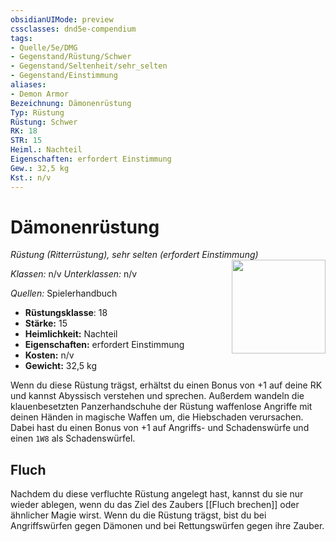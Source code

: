 ```yaml
---
obsidianUIMode: preview
cssclasses: dnd5e-compendium
tags:
- Quelle/5e/DMG
- Gegenstand/Rüstung/Schwer
- Gegenstand/Seltenheit/sehr_selten
- Gegenstand/Einstimmung
aliases:
- Demon Armor
Bezeichnung: Dämonenrüstung
Typ: Rüstung
Rüstung: Schwer
RK: 18
STR: 15
Heiml.: Nachteil
Eigenschaften: erfordert Einstimmung
Gew.: 32,5 kg
Kst.: n/v
---
```

# Dämonenrüstung
*Rüstung (Ritterrüstung), sehr selten (erfordert Einstimmung)*  
<img src="Gegenstände/Dämonenrüstung.webp" align="right" width="150">

_Klassen:_ n/v 
_Unterklassen:_  n/v

_Quellen:_ Spielerhandbuch

- **Rüstungsklasse**: 18
- **Stärke:** 15
- **Heimlichkeit:** Nachteil
- **Eigenschaften:** erfordert Einstimmung
- **Kosten:** n/v
- **Gewicht:** 32,5 kg

Wenn du diese Rüstung trägst, erhältst du einen Bonus von +1 auf deine RK und kannst Abyssisch verstehen und sprechen. Außerdem wandeln die klauenbesetzten Panzerhandschuhe der Rüstung waffenlose Angriffe mit deinen Händen in magische Waffen um, die Hiebschaden verursachen. Dabei hast du einen Bonus von +1 auf Angriffs- und Schadenswürfe und einen `1W8` als Schadenswürfel.

## Fluch

Nachdem du diese verfluchte Rüstung angelegt hast, kannst du sie nur wieder ablegen, wenn du das Ziel des Zaubers [[Fluch brechen]] oder ähnlicher Magie wirst. Wenn du die Rüstung trägst, bist du bei Angriffswürfen gegen Dämonen und bei Rettungswürfen gegen ihre Zauber.
